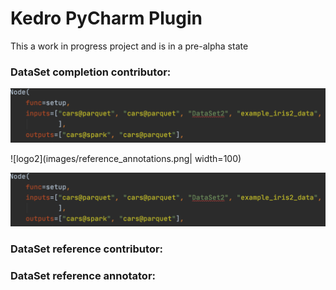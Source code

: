 # Kedro PyCharm Plugin
This a work in progress project and is in  a pre-alpha state

### DataSet completion contributor:

<img src="/images/reference_annotations.png"/>

![logo2](images/reference_annotations.png| width=100)

![logo](images/reference_annotations.png)



### DataSet reference contributor:

### DataSet reference annotator:


